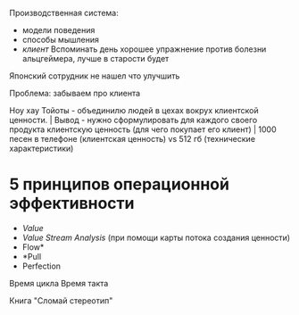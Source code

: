 Производственная система:
- модели поведения
- способы мышления
- *клиент* 
Вспоминать день хорошее упражнение против болезни альцгеймера, лучше в старости будет

Японский сотрудник не нашел что улучшить

Проблема: забываем про клиента

Ноу хау Тойоты - объединилю людей в цехах вокрух клиентской ценности.
  | Вывод - нужно сформулировать для каждого своего продукта клиентскую ценность (для чего покупает его клиент)
  | 1000 песен в телефоне (клиентская ценность) vs 512 гб (технические характеристики)
  
# 5 принципов операционной эффективности
 - *Value*
 - *Value Stream Analysis* (при помощи карты потока создания ценности)
 - Flow*
 - *Pull
 - Perfection

Время цикла
Время такта

Книга "Сломай стереотип"
